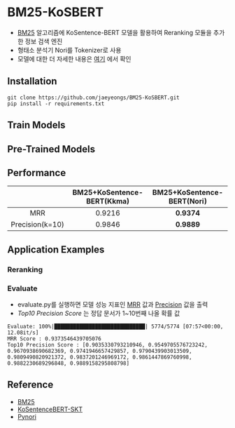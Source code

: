 # BM25-KoSBERT

- [BM25](https://github.com/jaeyeongs/bm25) 알고리즘에 KoSentence-BERT 모델을 활용하여 Reranking 모듈을 추가한 정보 검색 엔진
- 형태소 분석기 Nori를 Tokenizer로 사용
- 모델에 대한 더 자세한 내용은 [여기](https://github.com/jaeyeongs/research-develpoment/tree/main/Model/BM25-KoSBERT) 에서 확인

## Installation

```
git clone https://github.com/jaeyeongs/BM25-KoSBERT.git
pip install -r requirements.txt
```

## Train Models

## Pre-Trained Models

## Performance

|  | BM25+KoSentence-BERT(Kkma) | BM25+KoSentence-BERT(Nori) |
| :---: | :---: | :---: |
| MRR | 0.9216 | **0.9374** |
| Precision(k=10) | 0.9846 | **0.9889** |

## Application Examples

### Reranking

### Evaluate

- evaluate.py를 실행하면 모델 성능 지표인 [MRR](https://github.com/jaeyeongs/research-develpoment/tree/main/IR/metric/mrr) 값과 [Precision](https://github.com/jaeyeongs/research-develpoment/tree/main/IR/metric/precisionk) 값을 출력
- *Top10 Precision Score* 는 정답 문서가 1~10번째 나올 확률 값

```
Evaluate: 100%|█████████████████████████████| 5774/5774 [07:57<00:00, 12.08it/s]
MRR Score : 0.9373546439705076
Top10 Precision Score : [0.9035330793210946, 0.9549705576723242, 0.9670938690682369, 0.9741946657429857, 0.9790439903013509, 0.9809490820921372, 0.9837201246969172, 0.9861447869760998, 0.9882230689296848, 0.9889158295808798]
```

## Reference

- [BM25](https://github.com/dorianbrown/rank_bm25)
- [KoSentenceBERT-SKT](https://github.com/BM-K/KoSentenceBERT-SKT)
- [Pynori](https://github.com/gritmind/python-nori)
